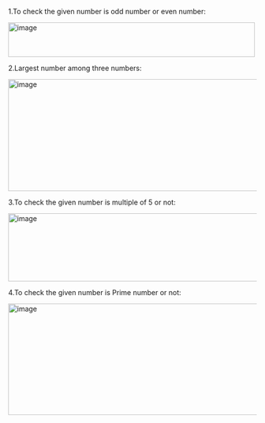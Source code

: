 
1.To check the given number is odd number or even number:

<img width="500" height="70" alt="image" src="https://github.com/user-attachments/assets/8f6f99d5-eea0-45f7-9135-d85205d2063f" />

2.Largest number among three numbers:

<img width="979" height="227" alt="image" src="https://github.com/user-attachments/assets/a7533bac-8134-4725-b6f1-e2ee2aba0ca5" />

3.To check the given number is multiple of 5 or not:

<img width="963" height="138" alt="image" src="https://github.com/user-attachments/assets/856cf2ba-7df8-43a1-948b-38bcd7f8afcd" />

4.To check the given number is Prime number or not: 

<img width="963" height="226" alt="image" src="https://github.com/user-attachments/assets/bd04d696-733c-44ae-9272-ee0d3d7395b0" />

